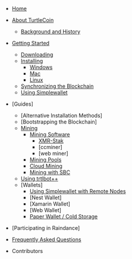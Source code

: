 - [Home](Home)

- [About TurtleCoin](turtlecoin-wiki/about/Background-and-History)
  - [Background and History](turtlecoin-wiki/about/Background-and-History#how-and-why-was-it-created?)
 
- [Getting Started](Getting-Started)
  - [Downloading](Getting-Started#downloading)
  - [Installing](Getting-Started#installing)
    - [Windows](Getting-Started#installing-on-windows)
    - [Mac](Getting-Started#installing-on-mac)
    - [Linux](Getting-Started#installing-on-linux)
  - [Synchronizing the Blockchain](Getting-Started#synchronizing-the-blockchain)
  - [Using Simplewallet](Getting-Started#using-simplewallet)

- [Guides]
  - [Alternative Installation Methods]
  - [Bootstrapping the Blockchain]
  - [Mining](Mining)
    - [Mining Software](Mining#mining-software)
      - [XMR-Stak](Mining#xmr-stak)
      - [ccminer]
      - [web miner]    
     - [Mining Pools](Mining#mining-pools)
     - [Cloud Mining](Mining#cloud-mining)
     - [Mining with SBC](Mining-with-SBC)
  - [Using trtlbot++](Using-trtlbot-plus-plus)
  - [Wallets]
    - [Using Simplewallet with Remote Nodes](Using-Simplewallet-with-Remote-Nodes)
    - [Nest Wallet]
    - [Xamarin Wallet]
    - [Web Wallet]
    - [Paper Wallet / Cold Storage](Frequently-Asked-Questions#paper-wallet--cold-storage)
- [Participating in Raindance]

- [Frequently Asked Questions](turtlecoin-wiki/faq/Frequently-Asked-Questions)
<!--
- TurtleCoin Development
  - Connecting with Developers
  - Contributing
  - TurtleCoin Projects
    - TurtleCoin Core
    - Other Projects
  - 3rd-Party Integrations
-->
<!--
- Cryptocurrency Fundamentals
  - How a Blockchain Works
  - Basic Concepts
    - Hashes & Encryption
    - Wallets, Keys & Addresses
    - Transactions
    - Proof-of-Work
-->
- Contributors
